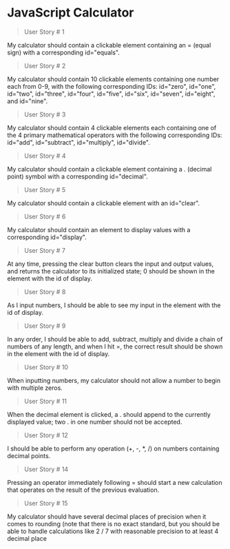 # JavaScript Calculator

> User Story # 1

My calculator should contain a clickable element containing an = (equal sign) with a corresponding id="equals".

> User Story # 2

My calculator should contain 10 clickable elements containing one number each from 0-9, with the following corresponding IDs: id="zero", id="one", id="two", id="three", id="four", id="five", id="six", id="seven", id="eight", and id="nine".

> User Story # 3

My calculator should contain 4 clickable elements each containing one of the 4 primary mathematical operators with the following corresponding IDs: id="add", id="subtract", id="multiply", id="divide".

> User Story # 4

My calculator should contain a clickable element containing a . (decimal point) symbol with a corresponding id="decimal".

> User Story # 5

My calculator should contain a clickable element with an id="clear".

> User Story # 6

My calculator should contain an element to display values with a corresponding id="display".

> User Story # 7

At any time, pressing the clear button clears the input and output values, and returns the calculator to its initialized state; 0 should be shown in the element with the id of display.

> User Story # 8

As I input numbers, I should be able to see my input in the element with the id of display.

> User Story # 9

In any order, I should be able to add, subtract, multiply and divide a chain of numbers of any length, and when I hit =, the correct result should be shown in the element with the id of display.

> User Story # 10

When inputting numbers, my calculator should not allow a number to begin with multiple zeros.

> User Story # 11

When the decimal element is clicked, a . should append to the currently displayed value; two . in one number should not be accepted.

> User Story # 12

I should be able to perform any operation (+, -, \*, /) on numbers containing decimal points.

> User Story # 14

Pressing an operator immediately following = should start a new calculation that operates on the result of the previous evaluation.

> User Story # 15

My calculator should have several decimal places of precision when it comes to rounding (note that there is no exact standard, but you should be able to handle calculations like 2 / 7 with reasonable precision to at least 4 decimal place
